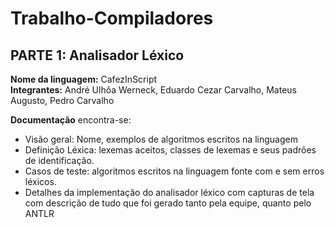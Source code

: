 # Trabalho-Compiladores

## PARTE 1: Analisador Léxico

**Nome da linguagem:** CafezInScript </br>
**Integrantes:** André Ulhôa Werneck, Eduardo Cezar Carvalho, Mateus Augusto, Pedro Carvalho

**Documentação** encontra-se:
* Visão geral: Nome, exemplos de algoritmos escritos na linguagem
* Definição Léxica: lexemas aceitos, classes de lexemas e seus padrões de identificação.
* Casos de teste: algoritmos escritos na linguagem fonte com e sem erros léxicos.
* Detalhes da implementação do analisador léxico com capturas de tela com descrição de tudo que foi gerado tanto pela equipe, quanto pelo ANTLR


